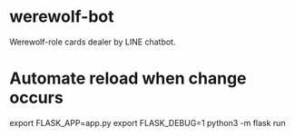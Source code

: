 # werewolf-bot
Werewolf-role cards dealer by LINE chatbot.

# Automate reload when change occurs
export FLASK_APP=app.py
export FLASK_DEBUG=1
python3 -m flask run